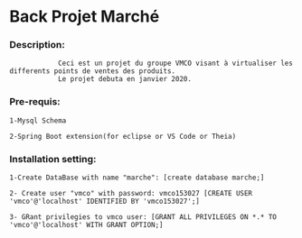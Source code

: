 
#                                                   Back Projet Marché

### Description:
                Ceci est un projet du groupe VMCO visant à virtualiser les differents points de ventes des produits. 
                Le projet debuta en janvier 2020. 

### Pre-requis:
    1-Mysql Schema
    
    2-Spring Boot extension(for eclipse or VS Code or Theia)


### Installation setting:
    1-Create DataBase with name "marche": [create database marche;]
    
    2- Create user "vmco" with password: vmco153027 [CREATE USER 'vmco'@'localhost' IDENTIFIED BY 'vmco153027';]

    3- GRant privilegies to vmco user: [GRANT ALL PRIVILEGES ON *.* TO 'vmco'@'localhost' WITH GRANT OPTION;]
